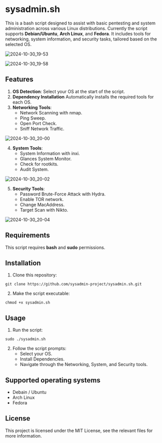 # sysadmin.sh

This is a bash script designed to assist with basic pentesting and system administration across various Linux distributions. 
Currently the script supports **Debian/Ubuntu**, **Arch Linux**, and **Fedora**.
It includes tools for networking, system information, and security tasks, tailored based on the selected OS.

![2024-10-30_19-53](https://github.com/user-attachments/assets/3537fd93-c9cc-43f8-9fe7-a8d6e3933d4e)

![2024-10-30_19-58](https://github.com/user-attachments/assets/25520e68-f6b3-430e-866c-875d9c37fc45)


## Features

1. **OS Detection**: Select your OS at the start of the script.
2. **Dependency Installation** Automatically installs the required tools for each OS.
3. **Networking Tools**:
   - Network Scanning with nmap.
   - Ping Sweep.
   - Open Port Check.
   - Sniff Network Traffic.

![2024-10-30_20-00](https://github.com/user-attachments/assets/eea93342-c5da-49eb-aa54-615cc3a7e2bb)


4. **System Tools**:
   - System Information with inxi.
   - Glances System Monitor.
   - Check for rootkits.
   - Audit System.

![2024-10-30_20-02](https://github.com/user-attachments/assets/efa1f48c-f74f-4620-8bcd-cb00cf30a928)


5. **Security Tools**:
   - Password Brute-Force Attack with Hydra.
   - Enable TOR network.
   - Change MacAddress.
   - Target Scan with Nikto.

![2024-10-30_20-04](https://github.com/user-attachments/assets/54f603b4-a1c7-4993-9d87-b9df634daaf4)

## Requirements

This script requires **bash** and **sudo** permissions.

## Installation

1. Clone this repository:

```git clone https://github.com/sysadmin-project/sysadmin.sh.git```

2. Make the script executable:

```chmod +x sysadmin.sh```

## Usage

1. Run the script:

```sudo ./sysadmin.sh```

2. Follow the script prompts:
   - Select your OS.
   - Install Dependencies.
   - Navigate through the Networking, System, and Security tools.

## Supported operating systems

- Debain / Ubuntu
- Arch Linux
- Fedora

## License 

This project is licensed under the MIT License, see the relevant files for more information.


